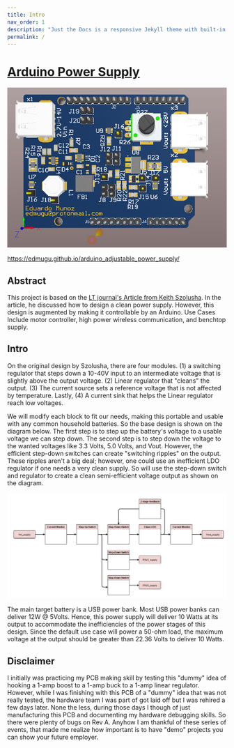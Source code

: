 ```yaml
---
title: Intro
nav_order: 1
description: "Just the Docs is a responsive Jekyll theme with built-in search that is easily customizable and hosted on GitHub Pages."
permalink: /
---
```



# [Arduino Power Supply](https://edmugu.github.io/arduino_adjustable_power_supply/)

![3d view of pcb file](https://raw.githubusercontent.com/edmugu/arduino_adjustable_power_supply/master/documentation/snippets/3d%20view.PNG "Power Supply")

https://edmugu.github.io/arduino_adjustable_power_supply/

## Abstract

This project is based on the [LT journal's Article from Keith Szolusha](https://github.com/edmugu/arduino_adjustable_power_supply/blob/master/documentation/LTJournal-Bench_Supply.pdf). In the article, he discussed how to design a clean power supply. However, this design is augmented by making it controllable by an Arduino. Use Cases Include motor controller, high power wireless communication, and benchtop supply.




## Intro

On the original design by Szolusha, there are four modules. (1) a switching regulator that steps down a 10-40V input to an intermediate voltage that is slightly above the output voltage. (2) Linear regulator that "cleans" the output. (3) The current source sets a reference voltage that is not affected by temperature. Lastly, (4) A current sink that helps the Linear regulator reach low voltages.

We will modify each block to fit our needs, making this portable and usable with any common household batteries. So the base design is shown on the diagram below. The first step is to step up the battery's voltage to a usable voltage we can step down. The second step is to step down the voltage to the wanted voltages like 3.3 Volts, 5.0 Volts, and Vout. However, the efficient step-down switches can create "switching ripples" on the output. These ripples aren't a big deal; however, one could use an inefficient LDO regulator if one needs a very clean supply. So will use the step-down switch and regulator to create a clean semi-efficient voltage output as shown on the diagram.

![logic schematics](https://raw.githubusercontent.com/edmugu/arduino_adjustable_power_supply/master/documentation/snippets/Arduino-power-supply.png "logic schematics")

The main target battery is a USB power bank. Most USB power banks can deliver 12W @ 5Volts. Hence, this power supply will deliver 10 Watts at its output to accommodate the inefficiencies of the power stages of this design. Since the default use case will power a 50-ohm load, the maximum voltage at the output should be greater than 22.36 Volts to deliver 10 Watts.

## Disclaimer

I initially was practicing my PCB making skill by testing this "dummy" idea of hooking a 1-amp boost to a 1-amp buck to a 1-amp linear regulator. However, while I was finishing with this PCB of a "dummy" idea that was not really tested, the hardware team I was part of got laid off but I was rehired a few days later. None the less, during those days I though of just manufacturing this PCB and documenting my hardware debugging skills. So there were plenty of bugs on Rev A. Anyhow I am thankful of these series of events, that made me realize how important is to have "demo" projects you can show your future employer. 
